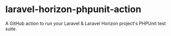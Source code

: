 # laravel-horizon-phpunit-action
A GitHub action to run your Laravel &amp; Laravel Horizon project's PHPUnit test suite.
